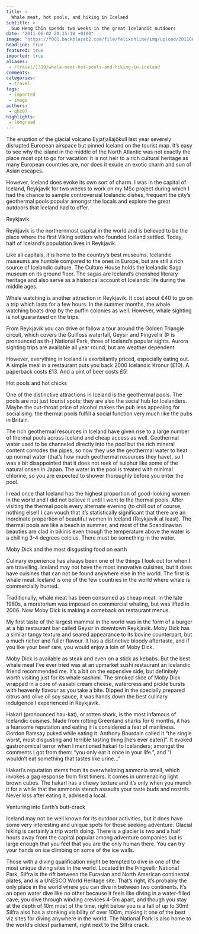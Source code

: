 ```yaml
---
title: >
  Whale meat, hot pools, and hiking in Iceland
subtitle: >
  Guo Heng Chin spends two weeks in the great Icelandic outdoors
date: "2011-06-02 20:15:10 +0100"
image: "https://f001.backblazeb2.com/file/felixonline/img/upload/201106022114-felix-dsc_0255.jpg"
headline: true
featured: true
imported: true
aliases:
 - /travel/1319/whale-meat-hot-pools-and-hiking-in-iceland
comments:
categories:
 - travel
tags:
 - imported
 - image
authors:
 - ghc07
highlights:
 - longread
---
```


The eruption of the glacial volcano Eyjafjallajökull last year severely disrupted European airspace but pinned Iceland on the tourist map. It’s easy to see why the island in the middle of the North Atlantic was not exactly the place most opt to go for vacation: it is not heir to a rich cultural heritage as many European countries are, nor does it exude an exotic charm and sun of Asian escapes.

However, Iceland does evoke its own sort of charm. I was in the capital of Iceland, Reykjavik for two weeks to work on my MSc project during which I had the chance to sample controversial Icelandic dishes, frequent the city’s geothermal pools popular amongst the locals and explore the great outdoors that Iceland had to offer.

Reykjavik

Reykjavik is the northernmost capital in the world and is believed to be the place where the first Viking settlers who founded Iceland settled. Today, half of Iceland’s population lives in Reykjavik.

Like all capitals, it is home to the country’s best museums. Icelandic museums are humble compared to the ones in Europe, but are still a rich source of Icelandic culture. The Culture House holds the Icelandic Saga museum on its ground floor. The sagas are Iceland’s cherished literary heritage and also serve as a historical account of Icelandic life during the middle ages.

Whale watching is another attraction in Reykjavik. It cost about €40 to go on a trip which lasts for a few hours. In the summer months, the whale watching boats drop by the puffin colonies as well. However, whale sighting is not guaranteed on the trips.

From Reykjavik you can drive or follow a tour around the Golden Triangle circuit, which covers the Gullfoss waterfall, Geysir and Þingvellir (Þ is pronounced as th-) National Park, three of Iceland’s popular sights. Aurora sighting trips are available all year round, but are weather dependent.

However, everything in Iceland is exorbitantly priced, especially eating out. A simple meal in a restaurant puts you back 2000 Icelandic Kronur (£10). A paperback costs £13. And a pint of beer costs £5!

Hot pools and hot chicks

One of the distinctive attractions in Iceland is the geothermal pools. The pools are not just tourist spots; they are also the social hub for Icelanders. Maybe the cut-throat price of alcohol makes the pub less appealing for socialising. the thermal pools fulfill a social function very much like the pubs in Britain.

The rich geothermal resources in Iceland have given rise to a large number of thermal pools across Iceland and cheap access as well. Geothermal water used to be channeled directly into the pool but the rich mineral content corrodes the pipes, so now they use the geothermal water to heat up normal water (that’s how much geothermal resources they have), so I was a bit disappointed that it does not reek of sulphur like some of the natural onsen in Japan. The water in the pool is treated with minimal chlorine, so you are expected to shower thoroughly before you enter the pool.

I read once that Iceland has the highest proportion of good-looking women in the world and I did not believe it until I went to the thermal pools. After visiting the thermal pools every alternate evening (to chill out of course, nothing else!) I can vouch that it’s statistically significant that there are an inordinate proportion of beautiful women in Iceland (Reykjavik at least). The thermal pools are like a beach in summer, and most of the Scandinavian beauties are clad in bikinis even though the temperature above the water is a chilling 3-4 degrees celcius. There must be something in the water.

Moby Dick and the most disgusting food on earth

Culinary experience has always been one of the things I look out for when I am travelling. Iceland may not have the most innovative cuisines, but it does have cuisines that can not be found anywhere else in the world. The first is whale meat. Iceland is one of the few countries in the world where whale is commercially hunted.

Traditionally, whale meat has been consumed as cheap meat. In the late 1980s, a moratorium was imposed on commercial whaling, but was lifted in 2006. Now Moby Dick is making a comeback on restaurant menus.

My first taste of the largest mammal in the world was in the form of a burger at a hip restaurant bar called Geysir in downtown Reykjavik. Moby Dick has a similar tangy texture and seared appearance to its bovine counterpart, but a much richer and fuller flavour. It has a distinctive bloody aftertaste, and if you like your beef rare, you would enjoy a loin of Moby Dick.

Moby Dick is available as steak and even on a stick as kebabs. But the best whale meat I’ve ever tried was at an upmarket sushi restaurant an Icelandic friend recommended me. It’s a bit on the expensive side, but definitely worth visiting just for its whale sashimi. The smoked slice of Moby Dick wrapped in a core of wasabi cream cheese, watercress and pickle bursts with heavenly flavour as you take a bite. Dipped in the specially prepared citrus and olive oil soy sauce, it was hands down the best culinary indulgence I experienced in Reykjavik.

Hakarl (pronounced hau-kat), or rotten shark, is the most infamous of Icelandic cuisines. Made from rotting Greenland sharks for 6 months, it has a fearsome reputation and eating it is considered a feat of manliness. Gordon Ramsay puked while eating it. Anthony Bourdain called it “the single worst, most disgusting and terrible tasting thing [he’s ever eaten]”. It evoked gastronomical terror when I mentioned hakarl to Icelanders; amongst the comments I got from them: “you only eat it once in your life.”, and “I wouldn’t eat something that tastes like urine…”

Hakarl’s reputation stems from its overwhelming ammonia smell, which invokes a gag response from first timers. It comes in unmenacing light brown cubes. The hakarl has a chewy texture and it’s only when you munch it for a while that the ammonia stench assaults your taste buds and nostrils. Never kiss after eating it, advised a local.

Venturing into Earth’s butt-crack

Iceland may not be well known for its outdoor activities, but it does have some very interesting and unique spots for those seeking adventure. Glacial hiking is certainly a trip worth doing. There is a glacier is two and a half hours away from the capital popular among adventure companies but is large enough that you feel that you are the only human there. You can try your hands on ice climbing on some of the ice walls.

Those with a diving qualification might be tempted to dive in one of the most unique diving sites in the world. Located in the Þingvellir National Park, Silfra is the rift between the Eurasian and North American continental plates, and is a UNESCO World Heritage site. That’s right, it’s probably the only place in the world where you can dive in between two continents. It’s an open water dive like no other because it feels like diving in a water-filled cave; you dive through winding crevices 4-5m apart, and though you stay at the depth of 10m most of the time, right below you is a fall of up to 30m! Silfra also has a stonking visibility of over 100m, making it one of the best viz sites for diving anywhere in the world. The National Park is also home to the world’s oldest parliament, right next to the Silfra crack.
